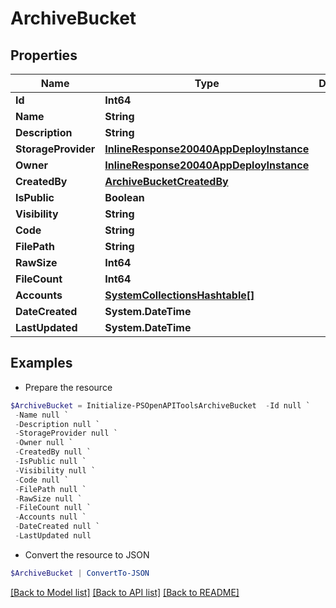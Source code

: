 # ArchiveBucket
## Properties

Name | Type | Description | Notes
------------ | ------------- | ------------- | -------------
**Id** | **Int64** |  | [optional] 
**Name** | **String** |  | [optional] 
**Description** | **String** |  | [optional] 
**StorageProvider** | [**InlineResponse20040AppDeployInstance**](InlineResponse20040AppDeployInstance.md) |  | [optional] 
**Owner** | [**InlineResponse20040AppDeployInstance**](InlineResponse20040AppDeployInstance.md) |  | [optional] 
**CreatedBy** | [**ArchiveBucketCreatedBy**](ArchiveBucketCreatedBy.md) |  | [optional] 
**IsPublic** | **Boolean** |  | [optional] 
**Visibility** | **String** |  | [optional] 
**Code** | **String** |  | [optional] 
**FilePath** | **String** |  | [optional] 
**RawSize** | **Int64** |  | [optional] 
**FileCount** | **Int64** |  | [optional] 
**Accounts** | [**SystemCollectionsHashtable[]**](SystemCollectionsHashtable.md) |  | [optional] 
**DateCreated** | **System.DateTime** |  | [optional] 
**LastUpdated** | **System.DateTime** |  | [optional] 

## Examples

- Prepare the resource
```powershell
$ArchiveBucket = Initialize-PSOpenAPIToolsArchiveBucket  -Id null `
 -Name null `
 -Description null `
 -StorageProvider null `
 -Owner null `
 -CreatedBy null `
 -IsPublic null `
 -Visibility null `
 -Code null `
 -FilePath null `
 -RawSize null `
 -FileCount null `
 -Accounts null `
 -DateCreated null `
 -LastUpdated null
```

- Convert the resource to JSON
```powershell
$ArchiveBucket | ConvertTo-JSON
```

[[Back to Model list]](../README.md#documentation-for-models) [[Back to API list]](../README.md#documentation-for-api-endpoints) [[Back to README]](../README.md)


